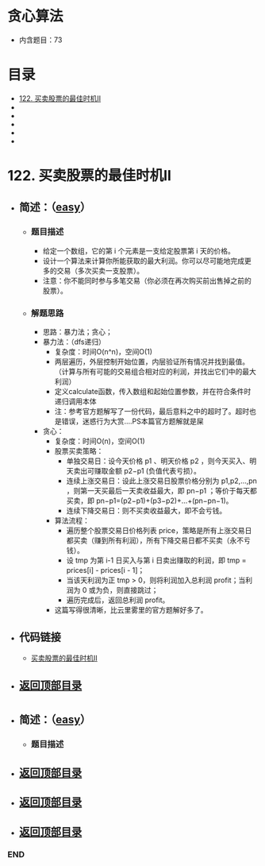# 贪心算法
- 内含题目：73

# 目录
<!-- GFM-TOC -->
* [122. 买卖股票的最佳时机II](#122-买卖股票的最佳时机ii)
* []()
* []()
* []()
* []()
* []()
<!-- GFM-TOC -->



# 122. 买卖股票的最佳时机II
- ## 简述：（[easy](https://github.com/anliux/PracticePool/blob/master/LeetCode/docs/easy.md)）
  - ### 题目描述
    - 给定一个数组，它的第 i 个元素是一支给定股票第 i 天的价格。
    - 设计一个算法来计算你所能获取的最大利润。你可以尽可能地完成更多的交易（多次买卖一支股票）。
    - 注意：你不能同时参与多笔交易（你必须在再次购买前出售掉之前的股票）。
  - ### 解题思路
    - 思路：暴力法；贪心；
    - 暴力法：（dfs递归）
      - 复杂度：时间O(n^n)，空间O(1)
      - 两层遍历，外层控制开始位置，内层验证所有情况并找到最值。（计算与所有可能的交易组合相对应的利润，并找出它们中的最大利润）
      - 定义calculate函数，传入数组和起始位置参数，并在符合条件时递归调用本体
      - 注：参考官方题解写了一份代码，最后意料之中的超时了。超时也是错误，迷惑行为大赏....PS本篇官方题解就是屎
    - 贪心：
      - 复杂度：时间O(n)，空间O(1)
      - 股票买卖策略：
        - 单独交易日：设今天价格 p1 、明天价格 p2 ，则今天买入、明天卖出可赚取金额 p2−p1 (负值代表亏损）。
        - 连续上涨交易日：设此上涨交易日股票价格分别为 p1,p2,...,pn ，则第一天买最后一天卖收益最大，即 pn−p1 ；等价于每天都买卖，即 pn−p1=(p2−p1)+(p3−p2)+...+(pn−pn−1)。
        - 连续下降交易日：则不买卖收益最大，即不会亏钱。
      - 算法流程：
        - 遍历整个股票交易日价格列表 price，策略是所有上涨交易日都买卖（赚到所有利润），所有下降交易日都不买卖（永不亏钱）。
        - 设 tmp 为第 i-1 日买入与第 i 日卖出赚取的利润，即 tmp = prices[i] - prices[i - 1]；
        - 当该天利润为正 tmp > 0，则将利润加入总利润 profit；当利润为 0 或为负，则直接跳过；
        - 遍历完成后，返回总利润 profit。
      - 这篇写得很清晰，比云里雾里的官方题解好多了。  

- ## 代码链接
  - [买卖股票的最佳时机II](https://github.com/anliux/PracticePool/blob/master/LeetCode/src/0122-best-time-to-buy-and-sell-stock-ii.java)  
  
<!-- GFM-TOC -->
* ## [返回顶部目录](#目录)
<!-- GFM-TOC -->  
 
 
 
#  
- ## 简述：（[easy](https://github.com/anliux/PracticePool/blob/master/LeetCode/docs/easy.md)）
  - ### 题目描述
  



<!-- GFM-TOC -->
* ## [返回顶部目录](#目录)
<!-- GFM-TOC -->




<!-- GFM-TOC -->
* ## [返回顶部目录](#目录)
<!-- GFM-TOC -->




<!-- GFM-TOC -->
* ## [返回顶部目录](#目录)
<!-- GFM-TOC -->


### END
